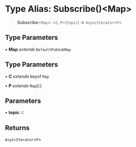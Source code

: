 # Type Alias: Subscribe()\<Map\>

> **Subscribe**\<`Map`\>: \<`C`, `P`\>(`topic`) => `AsyncIterator`\<`P`\>

## Type Parameters

• **Map** _extends_ `DefaultPubSubMap`

## Type Parameters

• **C** _extends_ keyof `Map`

• **P** _extends_ `Map`\[`C`\]

## Parameters

• **topic**: `C`

## Returns

`AsyncIterator`\<`P`\>
